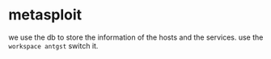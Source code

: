# metasploit

we use the db to store the information of the hosts and the services. use the `workspace antgst` switch it.

